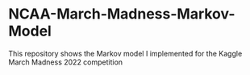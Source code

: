 # NCAA-March-Madness-Markov-Model
This repository shows the Markov model I implemented for the Kaggle March Madness 2022 competition

